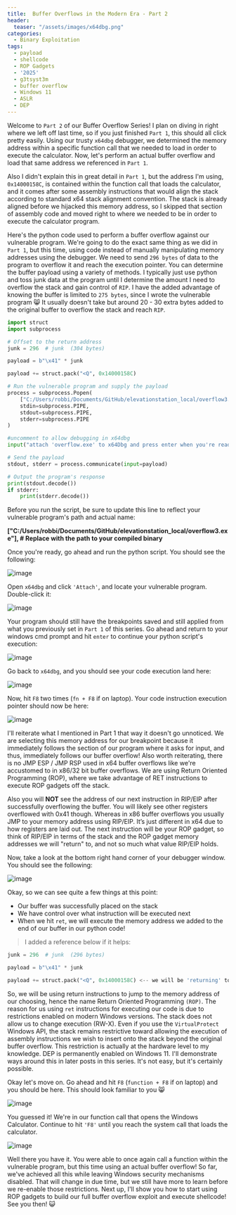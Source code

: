 ```yaml
---
title:  Buffer Overflows in the Modern Era - Part 2
header:
  teaser: "/assets/images/x64dbg.png"
categories:
  - Binary Exploitation
tags:
  - payload
  - shellcode
  - ROP Gadgets
  - '2025'
  - g3tsyst3m
  - buffer overflow
  - Windows 11
  - ASLR
  - DEP
---
```


Welcome to `Part 2` of our Buffer Overflow Series!  I plan on diving in right where we left off last time, so if you just finished `Part 1`, this should all click pretty easily.  Using our trusty `x64dbg` debugger, we determined the memory address within a specific function call that we needed to load in order to execute the calculator.  Now, let's perform an actual buffer overflow and load that same address we referenced in `Part 1`.  

Also I didn't explain this in great detail in `Part 1`, but the address I'm using, `0x14000158C`, is contained within the function call that loads the calculator, and it comes after some assembly instructions that would align the stack according to standard x64 stack alignment convention.  The stack is already aligned before we hijacked this memory address, so I skipped that section of assembly code and moved right to where we needed to be in order to execute the calculator program.  

Here's the python code used to perform a buffer overflow against our vulnerable program.  We're going to do the exact same thing as we did in `Part 1`, but this time, using code instead of manually manipulating memory addresses using the debugger.  We need to send `296 bytes` of data to the program to overflow it and reach the execution pointer.  You can determine the buffer payload using a variety of methods.  I typically just use python and toss junk data at the program until I determine the amount I need to overflow the stack and gain control of `RIP`.  I have the added advantage of knowing the buffer is limited to `275 bytes`, since I wrote the vulnerable program 😸  It usually doesn't take but around 20 - 30 extra bytes added to the original buffer to overflow the stack and reach `RIP`.

```python
import struct
import subprocess

# Offset to the return address
junk = 296  # junk  (304 bytes)

payload = b"\x41" * junk

payload += struct.pack("<Q", 0x14000158C)  

# Run the vulnerable program and supply the payload
process = subprocess.Popen(
    ["C:/Users/robbi/Documents/GitHub/elevationstation_local/overflow3.exe"],  # Replace with the path to your compiled binary
    stdin=subprocess.PIPE,
    stdout=subprocess.PIPE,
    stderr=subprocess.PIPE
)

#uncomment to allow debugging in x64dbg
input("attach 'overflow.exe' to x64Dbg and press enter when you're ready to continue...")

# Send the payload
stdout, stderr = process.communicate(input=payload)

# Output the program's response
print(stdout.decode())
if stderr:
    print(stderr.decode())
```

Before you run the script, be sure to update this line to reflect your vulnerable program's path and actual name:

 **["C:/Users/robbi/Documents/GitHub/elevationstation_local/overflow3.exe"],  # Replace with the path to your compiled binary**

 
Once you're ready, go ahead and run the python script.  You should see the following:

![image](https://github.com/user-attachments/assets/ad8fdac9-edf4-4ddd-b81a-57e035139a1b)

Open `x64dbg` and click `'Attach'`, and locate your vulnerable program.  Double-click it:

![image](https://github.com/user-attachments/assets/1d7cf74d-6fa2-4658-a497-67d858a08ad7)

Your program should still have the breakpoints saved and still applied from what you previously set in `Part 1` of this series.  Go ahead and return to your windows cmd prompt and hit `enter` to continue your python script's execution:

![image](https://github.com/user-attachments/assets/3991e8c7-e762-4ba2-a8d0-14fb59b799d6)

Go back to `x64dbg`, and you should see your code execution land here:

![image](https://github.com/user-attachments/assets/c5a829e1-918e-40bb-9e34-d9e8dd47c62d)

Now, hit `F8` two times (`fn + F8` if on laptop).  Your code instruction execution pointer should now be here:

![image](https://github.com/user-attachments/assets/943c5742-0636-4eef-8e84-b42a52565d5e)

I'll reiterate what I mentioned in Part 1 that way it doesn't go unnoticed.  We are selecting this memory address for our breakpoint because it immediately follows the section of our program where it asks for input, and thus, immediately follows our buffer overflow! Also worth reiterating, there is no JMP ESP / JMP RSP used in x64 buffer overflows like we're accustomed to in x86/32 bit buffer overflows. We are using Return Oriented Programming (ROP), where we take advantage of RET instructions to execute ROP gadgets off the stack.

Also you will **NOT** see the address of our next instruction in RIP/EIP after successfully overflowing the buffer. You will likely see other registers overflowed with 0x41 though. Whereas in x86 buffer overflows you usually JMP to your memory address using RIP/EIP. It’s just different in x64 due to how registers are laid out.  The next instruction will be your ROP gadget, so think of RIP/EIP in terms of the stack and the ROP gadget memory addresses we will "return" to, and not so much what value RIP/EIP holds.

Now, take a look at the bottom right hand corner of your debugger window.  You should see the following:

![image](https://github.com/user-attachments/assets/e095b392-208a-4b59-aa7a-1517f66df64f)

Okay, so we can see quite a few things at this point:

- Our buffer was successfully placed on the stack
- We have control over what instruction will be executed next
- When we hit `ret`, we will execute the memory address we added to the end of our buffer in our python code!

> I added a reference below if it helps:

```python
junk = 296  # junk  (296 bytes)

payload = b"\x41" * junk

payload += struct.pack("<Q", 0x14000158C) <-- we will be 'returning' to this memory address!
```

So, we will be using return instructions to jump to the memory address of our choosing, hence the name Return Oriented Programming `(ROP)`.  The reason for us using `ret` instructions for executing our code is due to restrictions enabled on modern Windows versions.  The stack does not allow us to change execution (RW-X).  Even if you use the `VirtualProtect` Windows API, the stack remains restrictive toward allowing the execution of assembly instructions we wish to insert onto the stack beyond the original buffer overflow.  This restriction is actually at the hardware level to my knowledge.  DEP is permanently enabled on Windows 11.  I'll demonstrate ways around this in later posts in this series.  It's not easy, but it's certainly possible.

Okay let's move on.  Go ahead and hit `F8` (`function + F8` if on laptop) and you should be here.  This should look familiar to you 😸

![image](https://github.com/user-attachments/assets/0baecbc6-03f6-44f7-b59e-3ab677529e40)

You guessed it!  We're in our function call that opens the Windows Calculator.  Continue to hit `'F8'` until you reach the system call that loads the calculator.

![image](https://github.com/user-attachments/assets/fcab9a4d-007b-4bf7-9ec6-affbfd52a8f0)

Well there you have it.  You were able to once again call a function within the vulnerable program, but this time using an actual buffer overflow!  So far, we've achieved all this while leaving Windows security mechanisms disabled.  That will change in due time, but we still have more to learn before we re-enable those restrictions.  Next up, I'll show you how to start using ROP gadgets to build our full buffer overflow exploit and execute shellcode!  See you then! 😺  
